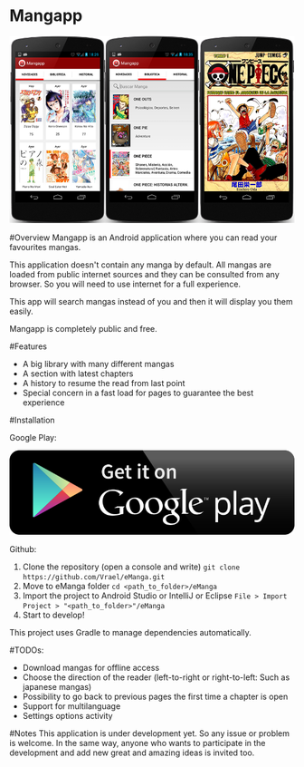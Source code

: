 Mangapp
======

![alt text](https://raw.githubusercontent.com/Vrael/eManga/master/Mangapp.png "Mangapp snapshots")

#Overview
Mangapp is an Android application where you can read your favourites mangas. 

This application doesn't contain any manga by default. All mangas are loaded from public internet sources and they can be consulted from any browser. So you will need to use internet for a full experience. 

This app will search mangas instead of you and then it will display you them easily.

Mangapp is completely public and free. 

#Features

* A big library with many different mangas
* A section with latest chapters
* A history to resume the read from last point
* Special concern in a fast load for pages to guarantee the best experience

#Installation

Google Play:

[![Mangapp](https://raw.githubusercontent.com/Vrael/eManga/master/google_play.png)](https://play.google.com/store/apps/details?id=com.emanga.emanga.app)

Github:

1. Clone the repository (open a console and write) 
```git clone https://github.com/Vrael/eManga.git```
3. Move to eManga folder
```cd <path_to_folder>/eManga```
4. Import the project to Android Studio or IntelliJ or Eclipse 
```File > Import Project > "<path_to_folder>"/eManga```
5. Start to develop!

This project uses Gradle to manage dependencies automatically.

#TODOs:

* Download mangas for offline access
* Choose the direction of the reader (left-to-right or right-to-left: Such as japanese mangas)
* Possibility to go back to previous pages the first time a chapter is open
* Support for multilanguage
* Settings options activity

#Notes
This application is under development yet. So any issue or problem is welcome. In the same way, anyone who wants to participate in the development and add new great and amazing ideas is invited too.
